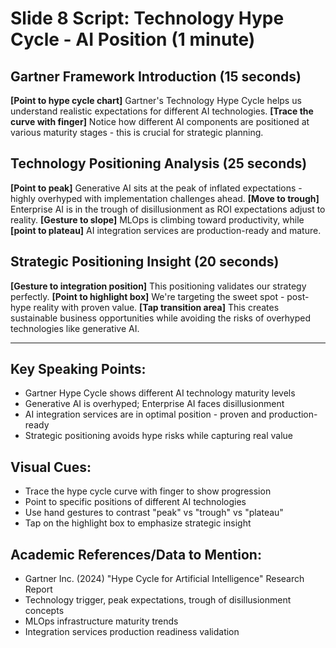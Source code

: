 # Slide 8 Script: Technology Hype Cycle - AI Position (1 minute)

## Gartner Framework Introduction (15 seconds)
**[Point to hype cycle chart]** Gartner's Technology Hype Cycle helps us understand realistic expectations for different AI technologies. **[Trace the curve with finger]** Notice how different AI components are positioned at various maturity stages - this is crucial for strategic planning.

## Technology Positioning Analysis (25 seconds)
**[Point to peak]** Generative AI sits at the peak of inflated expectations - highly overhyped with implementation challenges ahead. **[Move to trough]** Enterprise AI is in the trough of disillusionment as ROI expectations adjust to reality. **[Gesture to slope]** MLOps is climbing toward productivity, while **[point to plateau]** AI integration services are production-ready and mature.

## Strategic Positioning Insight (20 seconds)
**[Gesture to integration position]** This positioning validates our strategy perfectly. **[Point to highlight box]** We're targeting the sweet spot - post-hype reality with proven value. **[Tap transition area]** This creates sustainable business opportunities while avoiding the risks of overhyped technologies like generative AI.

---

## Key Speaking Points:
- Gartner Hype Cycle shows different AI technology maturity levels
- Generative AI is overhyped; Enterprise AI faces disillusionment
- AI integration services are in optimal position - proven and production-ready
- Strategic positioning avoids hype risks while capturing real value

## Visual Cues:
- Trace the hype cycle curve with finger to show progression
- Point to specific positions of different AI technologies
- Use hand gestures to contrast "peak" vs "trough" vs "plateau"
- Tap on the highlight box to emphasize strategic insight

## Academic References/Data to Mention:
- Gartner Inc. (2024) "Hype Cycle for Artificial Intelligence" Research Report
- Technology trigger, peak expectations, trough of disillusionment concepts
- MLOps infrastructure maturity trends
- Integration services production readiness validation